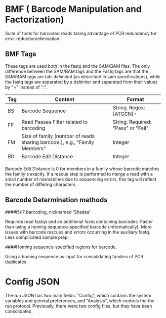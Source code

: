 BMF ( Barcode Manipulation and Factorization)
===================

Suite of tools for barcoded reads taking advantage of PCR redundancy for error reduction/elimination.

## BMF Tags

These tags are used both in the fastq and the SAM/BAM files.
The only difference between the SAM/BAM tags and the Fastq tags are that the SAM/BAM tags are tab-delimited (as described in sam specifications), while the fastq tags are separated by a delimiter and separated from their values by "=" instead of ":".

Tag | Content | Format |
----|-----|-----|
BS | Barcode Sequence | String. Regex: [ATGCN]+ |
FP | Read Passes Filter related to barcoding | String. Required: "Pass" or "Fail" |
FM | Size of family (number of reads sharing barcode.), e.g., "Family Members" | Integer |
BD | Barcode Edit Distance | Integer |

Barcode Edit Distance is 0 for members in a family whose barcode matches the family's exactly. If a rescue step is performed to merge a read with a small number of mismatches due to sequencing errors, this tag will reflect the number of differing characters.

## Barcode Determination methods

####i5/i7 barcoding, nicknamed 'Shades'

Requires read fastqs and an additional fastq containing barcodes.
Faster than using a homing sequence-specified barcode (informatically). More issues with barcode rescues and errors occurring in the auxiliary fastq. Less complicated sample prep.

####Homing sequence-specified regions for barcode.

Using a homing sequence as input for consolidating families of PCR duplicates.

# Config JSON

The run JSON has two main fields: "Config", which contains the system variables and general preferences, and "Analysis", which controls the the run protocol. 
Previously, there were two config files, but they have been consolidated.
